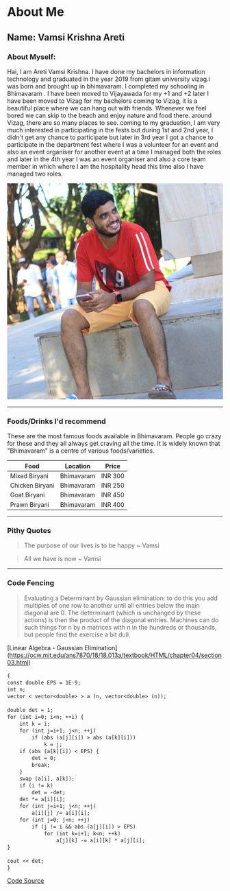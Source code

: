 # About Me

## Name: Vamsi Krishna Areti

### About Myself:
 Hai, I am Areti Vamsi Krishna. I have done my bachelors in information technology and graduated in the year 2019 from gitam university vizag.i was born and brought up in bhimavaram. I completed my schooling in Bhimavaram .  I have been moved to Vijayawada for my +1 and +2 later I have been moved to Vizag for my bachelors coming to Vizag, it is a beautiful place where we can hang out with friends. Whenever we feel bored we can skip to the beach and enjoy nature and food there. around Vizag, there are so many places to see. coming to my graduation, I am very much interested in participating in the fests but during 1st and 2nd year, I didn't get any chance to participate but later in 3rd year I got a chance to participate in the department fest where I was a volunteer for an event and also an event organiser for another event at a time I managed both the roles and later in the 4th year I was an event organiser and also a core team member in which where I am the hospitality head this time also I have managed two roles.

 ![MyProfilePicture](MyProfilePic.jpg)

---
### Foods/Drinks I'd recommend

 These are the most famous foods available in Bhimavaram.
 People go crazy for these and they all always get craving all the time.
 It is widely known that "Bhimavaram" is a centre of various foods/varieties.


|            Food               |            Location               |            Price              |
|-------------------------------|-----------------------------------|-------------------------------|
|       Mixed Biryani           |            Bhimavaram             |            INR 300            |
|       Chicken Biryani         |            Bhimavaram             |            INR 250            |
|       Goat Biryani            |            Bhimavaram             |            INR 450            |
|       Prawn Biryani           |            Bhimavaram             |            INR 400            |

---
### Pithy Quotes
> The purpose of our lives is to be happy ~ Vamsi

> All we have is now ~ Vamsi
 
 ---
 ### Code Fencing
 > Evaluating a Determinant by Gaussian elimination: to do this you add multiples of one row to another until all entries below the main diagonal are 0. The determinant (which is unchanged by these actions) is then the product of the diagonal entries. Machines can do such things for n by n matrices with n in the hundreds or thousands, but people find the exercise a bit dull.

[Linear Algebra - Gaussian Elimination] (https://ocw.mit.edu/ans7870/18/18.013a/textbook/HTML/chapter04/section03.html)

```
{
const double EPS = 1E-9;
int n;
vector < vector<double> > a (n, vector<double> (n));

double det = 1;
for (int i=0; i<n; ++i) {
    int k = i;
    for (int j=i+1; j<n; ++j)
        if (abs (a[j][i]) > abs (a[k][i]))
            k = j;
    if (abs (a[k][i]) < EPS) {
        det = 0;
        break;
    }
    swap (a[i], a[k]);
    if (i != k)
        det = -det;
    det *= a[i][i];
    for (int j=i+1; j<n; ++j)
        a[i][j] /= a[i][i];
    for (int j=0; j<n; ++j)
        if (j != i && abs (a[j][i]) > EPS)
            for (int k=i+1; k<n; ++k)
                a[j][k] -= a[i][k] * a[j][i];
}

cout << det;
}
```
[Code Source](https://cp-algorithms.com/linear_algebra/determinant-gauss.html)
